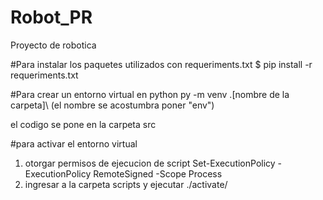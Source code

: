# Robot_PR
Proyecto de robotica

#Para instalar los paquetes utilizados con requeriments.txt
$ pip install -r requeriments.txt

#Para crear un entorno virtual en python
py -m venv .\[nombre de la carpeta]\ (el nombre se acostumbra poner "env")

el codigo se pone en la carpeta src

#para activar el entorno virtual 
1. otorgar permisos de ejecucion de script
    Set-ExecutionPolicy -ExecutionPolicy RemoteSigned -Scope Process
2. ingresar a la carpeta scripts y ejecutar ./activate/

